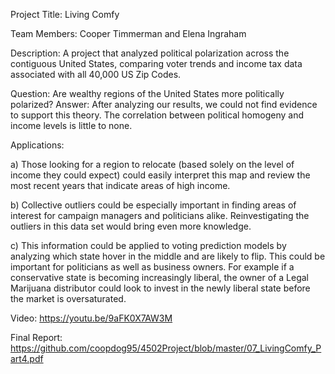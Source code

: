 Project Title: Living Comfy

Team Members: Cooper Timmerman and Elena Ingraham

Description: A project that analyzed political polarization across the contiguous United States, comparing voter trends and income tax data associated with all 40,000 US Zip Codes.

Question: Are wealthy regions of the United States more politically polarized?
Answer: After analyzing our results, we could not find evidence to support this theory. The correlation between political homogeny and income levels is little to none. 

Applications: 

a) Those looking for a region to relocate (based solely on the level of income they could expect) could easily interpret this map and review the most recent years that indicate areas of high income.

b) Collective outliers could be especially important in finding areas of interest for campaign managers and politicians alike. Reinvestigating the outliers in this data set would bring even more knowledge. 

c) This information could be applied to voting prediction models by analyzing which state hover in the middle and are likely to flip. This could be important for politicians as well as business owners. For example if a conservative state is becoming increasingly liberal, the owner of a Legal Marijuana  distributor could look to invest in the newly liberal state before the market is oversaturated. 

Video: https://youtu.be/9aFK0X7AW3M

Final Report: https://github.com/coopdog95/4502Project/blob/master/07_LivingComfy_Part4.pdf